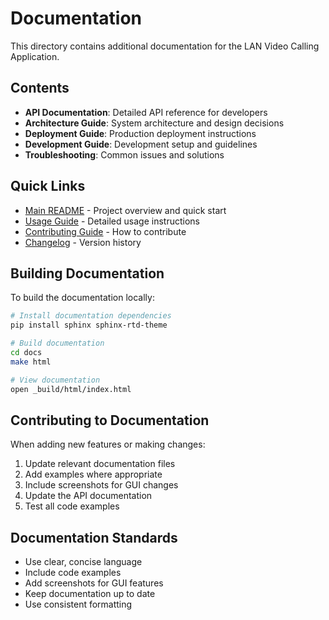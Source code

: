 # Documentation

This directory contains additional documentation for the LAN Video Calling Application.

## Contents

- **API Documentation**: Detailed API reference for developers
- **Architecture Guide**: System architecture and design decisions
- **Deployment Guide**: Production deployment instructions
- **Development Guide**: Development setup and guidelines
- **Troubleshooting**: Common issues and solutions

## Quick Links

- [Main README](../README.md) - Project overview and quick start
- [Usage Guide](../USAGE.md) - Detailed usage instructions
- [Contributing Guide](../CONTRIBUTING.md) - How to contribute
- [Changelog](../CHANGELOG.md) - Version history

## Building Documentation

To build the documentation locally:

```bash
# Install documentation dependencies
pip install sphinx sphinx-rtd-theme

# Build documentation
cd docs
make html

# View documentation
open _build/html/index.html
```

## Contributing to Documentation

When adding new features or making changes:

1. Update relevant documentation files
2. Add examples where appropriate
3. Include screenshots for GUI changes
4. Update the API documentation
5. Test all code examples

## Documentation Standards

- Use clear, concise language
- Include code examples
- Add screenshots for GUI features
- Keep documentation up to date
- Use consistent formatting
